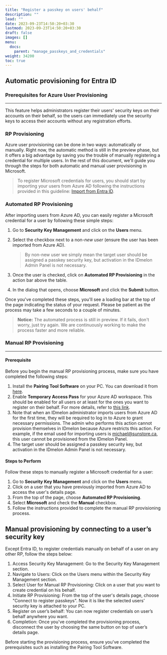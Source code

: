 ```yaml
---
title: "Register a passkey on users' behalf"
description: ""
lead: ""
date: 2023-09-23T14:50:20+03:30
lastmod: 2023-09-23T14:50:20+03:30
draft: false
images: []
menu:
  docs:
    parent: "manage_passkeys_and_credentials"
weight: 34200
toc: true
---
```


## Automatic provisioning for Entra ID

### Prerequisites for Azure User Provisioning

---

This feature helps administrators register their users' security keys on their accounts on their behalf, so the users can immediately use the security keys to access their accounts without any registration efforts.  

### RP Provisioning

Azure user provisioning can be done in two ways: automatically or manually. Right now, the automatic method is still in the preview phase, but it offers a big advantage by saving you the trouble of manually registering a credential for multiple users. In the rest of this document, we'll guide you through the steps for both automatic and manual user provisioning in Microsoft.  

> To register Microsoft credentials for users, you should start by importing your users from Azure AD following the instructions provided in this guideline: [Import from Entra ID](/docs/for_administrators/users_and_security_keys_management/add_or_import_users/import_users_from_entra_id).  

### Automated RP Provisioning

After importing users from Azure AD, you can easily register a Microsoft credential for a user by following these simple steps:  

1. Go to **Security Key Management** and click on the **Users** menu.  
2. Select the checkbox next to a non-*new user* (ensure the user has been imported from Azure AD).  

    > By non-new user we simply mean the target user should be assigned a passkey security key, but activation in the IDmelon Admin Panel is not necessary.  

3. Once the user is checked, click on **Automated RP Provisioning** in the action bar above the table.  
4. In the dialog that opens, choose **Microsoft** and click the **Submit** button.  

Once you've completed these steps, you'll see a loading bar at the top of the page indicating the status of your request. Please be patient as the process may take a few seconds to a couple of minutes.  

> **Notice:** The automated process is still in preview. If it fails, don't worry, just try again. We are continuously working to make the process faster and more reliable.  

### Manual RP Provisioning

---

#### Prerequisite

Before you begin the manual RP provisioning process, make sure you have completed the following steps:  

1. Install the **Pairing Tool Software** on your PC. You can download it from [here](https://idmelon.com/docs/downloads).  
2. Enable **Temporary Access Pass** for your Azure AD workspace. This should be enabled for all users or at least for the ones you want to register on their behalf. For more details, refer to [this link](https://learn.microsoft.com/en-us/azure/active-directory/authentication/howto-authentication-temporary-access-pass).  
3. Note that when an IDmelon administrator imports users from Azure AD for the first time, they will be required to log in to Azure to grant necessary permissions. The admin who performs this action cannot provision themselves in IDmelon because Azure restricts this action. For example, if the email used for importing users is [michael@sunstore.ca](mailto:michael@sunstore.ca), this user cannot be provisioned from the IDmelon Panel.  
4. The target user should be assigned a passkey security key, but activation in the IDmelon Admin Panel is not necessary.  

#### Steps to Perform

Follow these steps to manually register a Microsoft credential for a user:  

1. Go to **Security Key Management** and click on the **Users** menu.  
2. Click on a user that you have previously imported from Azure AD to access the user's details page.  
3. From the top of the page, choose **Automated RP Provisioning**.  
4. Select **Microsoft** and check the **Manual** checkbox.  
5. Follow the instructions provided to complete the manual RP provisioning process.  

## Manual provisioning by connecting to a user’s security key

Except Entra ID, to register credentials manually on behalf of a user on any other RP, follow the steps below:

1. Access Security Key Management: Go to the Security Key Management section.  
2. Navigate to Users: Click on the Users menu within the Security Key Management section.  
3. Select User for Manual RP Provisioning: Click on a user that you want to create credential on his behalf.  
4. Initiate RP Provisioning: From the top of the user's details page, choose "Connect to register passkeys". Now it is like the selected users’ security key is attached to your PC.  
5. Register on user’s behalf: You can now register credentials on user’s behalf anywhere you want.  
6. Completion: Once you've completed the provisioning process, disconnect the user by choosing the same button on top of user’s details page.  

Before starting the provisioning process, ensure you've completed the prerequisites such as installing the Pairing Tool Software.  
